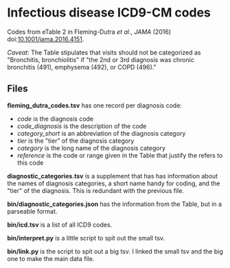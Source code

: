 # Infectious disease ICD9-CM codes

Codes from eTable 2 in Fleming-Dutra *et al*., *JAMA* (2016)
doi:[10.1001/jama.2016.4151](http://dx.doi.org/10.1001/jama.2016.4151).

*Caveat*: The Table stipulates that visits should not be categorized as
"Bronchitis, bronchiolitis" if "the 2nd or 3rd diagnosis was chronic bronchitis
(491), emphysema (492), or COPD (496)."

## Files

**fleming_dutra_codes.tsv** has one record per diagnosis code:

- *code* is the diagnosis code
- *code_diagnosis* is the description of the code
- *category_short* is an abbreviation of the diagnosis category
- *tier* is the "tier" of the diagnosis category
- *category* is the long name of the diagnosis category
- *reference* is the code or range given in the Table that justify the refers to this code

**diagnostic_categories.tsv** is a supplement that has has information about
the names of diagnosis categories, a short name handy for coding, and the
"tier" of the diagnosis. This is redundant with the previous file.

**bin/diagnostic_categories.json** has the information from the Table, but in a parseable format.

**bin/icd.tsv** is a list of all ICD9 codes.

**bin/interpret.py** is a little script to spit out the small tsv.

**bin/link.py** is the script to spit out a big tsv. I linked the small tsv and
the big one to make the main data file.
